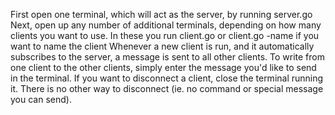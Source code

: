 First open one terminal, which will act as the server, by running server.go
Next, open up any number of additional terminals, depending on how many clients you want to use. In these you run client.go or client.go -name <name> if you want to name the client
Whenever a new client is run, and it automatically subscribes to the server, a message is sent to all other clients.
To write from one client to the other clients, simply enter the message you'd like to send in the terminal.
If you want to disconnect a client, close the terminal running it. There is no other way to disconnect (ie. no command or special message you can send).
